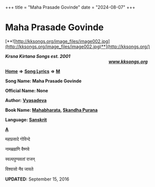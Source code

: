 +++
title = "Maha Prasade Govinde"
date = "2024-08-07"
+++

# Maha Prasade Govinde
[**![http://kksongs.org/image_files/image002.jpg](http://kksongs.org/image_files/image002.jpg)**](http://kksongs.org/)

**_Krsna Kirtana Songs est. 2001_**                                                                                                                                                **_www.kksongs.org_**

**[Home](http://kksongs.org/)** **⇒** **[Song Lyrics](http://kksongs.org/lyrics.html)** **⇒** **[M](http://kksongs.org/songs/song_m.html)**

**Song Name: Maha Prasade Govinde**

**Official Name: None**

**Author:** [**Vyasadeva**](http://kksongs.org/authors/list/vyasadeva.html)

**Book Name: [Mahabharata](http://kksongs.org/authors/literature/mahabharata.html), [Skandha Purana](http://kksongs.org/authors/literature/sp.html)**

**Language:** [**Sanskrit**](http://kksongs.org/language/list/sanskrit.html)

**[A](http://www.kksongs.org/songs/m/mahaprasadegovinda.html)**

महाप्रसादे गोविन्दे

नामब्रह्मणि वैष्णवे

स्वल्पपुण्यवतां राजन्

विश्वासो नैव जायते

**UPDATED:** September 15, 2016